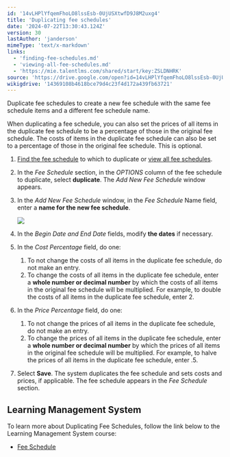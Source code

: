 ```yaml
---
id: '14vLHPlYfqemFhoLO8lssEsb-0UjUSXtwfD9J8M2uxg4'
title: 'Duplicating fee schedules'
date: '2024-07-22T13:30:43.124Z'
version: 30
lastAuthor: 'janderson'
mimeType: 'text/x-markdown'
links:
  - 'finding-fee-schedules.md'
  - 'viewing-all-fee-schedules.md'
  - 'https://mie.talentlms.com/shared/start/key:ZSLDNHRK'
source: 'https://drive.google.com/open?id=14vLHPlYfqemFhoLO8lssEsb-0UjUSXtwfD9J8M2uxg4'
wikigdrive: '14369108b4618bce79d4c23f4d172a439fb63721'
---
```

Duplicate fee schedules to create a new fee schedule with the same fee schedule items and a different fee schedule name.

When duplicating a fee schedule, you can also set the prices of all items in the duplicate fee schedule to be a percentage of those in the original fee schedule. The costs of items in the duplicate fee schedule can also be set to a percentage of those in the original fee schedule. This is optional.

1. [Find the fee schedule](finding-fee-schedules.md) to which to duplicate or [view all fee schedules](viewing-all-fee-schedules.md).
2. In the <em>Fee Schedule</em> section, in the <em>OPTIONS</em> column of the fee schedule to duplicate, select <strong>duplicate</strong>. The <em>Add New Fee Schedule</em> window appears.
3. In the <em>Add New Fee Schedule</em> window, in the <em>Fee Schedule</em> Name field, enter a <strong>name for the new fee schedule</strong>.


    ![](../duplicating-fee-schedules.assets/8e6bdbf140ca9f4522995d1466647361.png)
4. In the <em>Begin Date and End Date</em> fields, modify <strong>the dates</strong> if necessary.
5. In the <em>Cost Percentage</em> field, do one:
    1. To not change the costs of all items in the duplicate fee schedule, do not make an entry.
    2. To change the costs of all items in the duplicate fee schedule, enter a <strong>whole number or decimal number</strong> by which the costs of all items in the original fee schedule will be multiplied. For example, to double the costs of all items in the duplicate fee schedule, enter 2.
6. In the <em>Price Percentage</em> field, do one:
    1. To not change the prices of all items in the duplicate fee schedule, do not make an entry.
    2. To change the prices of all items in the duplicate fee schedule, enter a <strong>whole number or decimal number</strong> by which the prices of all items in the original fee schedule will be multiplied. For example, to halve the prices of all items in the duplicate fee schedule, enter .5.
7. Select <strong>Save</strong>. The system duplicates the fee schedule and sets costs and prices, if applicable. The fee schedule appears in the <em>Fee Schedule</em> section.

## Learning Management System

To learn more about Duplicating Fee Schedules, follow the link below to the Learning Management System course:

* [Fee Schedule](https://mie.talentlms.com/shared/start/key:ZSLDNHRK)
